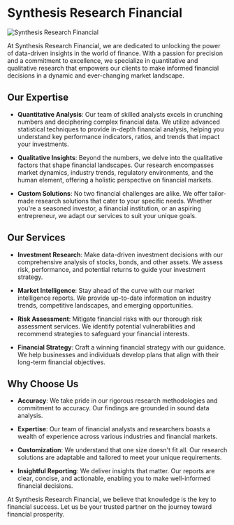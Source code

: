 # Synthesis Research Financial

![Synthesis Research Financial](https://github.com/yourusername/yourrepository/raw/main/imagefile.png)

At Synthesis Research Financial, we are dedicated to unlocking the power of data-driven insights in the world of finance. With a passion for precision and a commitment to excellence, we specialize in quantitative and qualitative research that empowers our clients to make informed financial decisions in a dynamic and ever-changing market landscape.

## Our Expertise

- **Quantitative Analysis**: Our team of skilled analysts excels in crunching numbers and deciphering complex financial data. We utilize advanced statistical techniques to provide in-depth financial analysis, helping you understand key performance indicators, ratios, and trends that impact your investments.

- **Qualitative Insights**: Beyond the numbers, we delve into the qualitative factors that shape financial landscapes. Our research encompasses market dynamics, industry trends, regulatory environments, and the human element, offering a holistic perspective on financial markets.

- **Custom Solutions**: No two financial challenges are alike. We offer tailor-made research solutions that cater to your specific needs. Whether you're a seasoned investor, a financial institution, or an aspiring entrepreneur, we adapt our services to suit your unique goals.

## Our Services

- **Investment Research**: Make data-driven investment decisions with our comprehensive analysis of stocks, bonds, and other assets. We assess risk, performance, and potential returns to guide your investment strategy.

- **Market Intelligence**: Stay ahead of the curve with our market intelligence reports. We provide up-to-date information on industry trends, competitive landscapes, and emerging opportunities.

- **Risk Assessment**: Mitigate financial risks with our thorough risk assessment services. We identify potential vulnerabilities and recommend strategies to safeguard your financial interests.

- **Financial Strategy**: Craft a winning financial strategy with our guidance. We help businesses and individuals develop plans that align with their long-term financial objectives.

## Why Choose Us

- **Accuracy**: We take pride in our rigorous research methodologies and commitment to accuracy. Our findings are grounded in sound data analysis.

- **Expertise**: Our team of financial analysts and researchers boasts a wealth of experience across various industries and financial markets.

- **Customization**: We understand that one size doesn't fit all. Our research solutions are adaptable and tailored to meet your unique requirements.

- **Insightful Reporting**: We deliver insights that matter. Our reports are clear, concise, and actionable, enabling you to make well-informed financial decisions.

At Synthesis Research Financial, we believe that knowledge is the key to financial success. Let us be your trusted partner on the journey toward financial prosperity.

